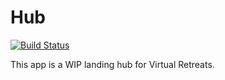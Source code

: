 # Hub

[![Build Status](https://build.gracepointonline.org/api/badges/GracepointMinistries/hub/status.svg)](https://build.gracepointonline.org/GracepointMinistries/hub)

This app is a WIP landing hub for Virtual Retreats.
